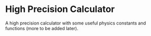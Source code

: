 # High Precision Calculator
A high precision calculator with some useful physics constants and functions (more to be added later).
